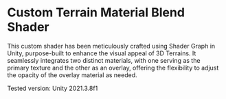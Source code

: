 # Custom Terrain Material Blend Shader

This custom shader has been meticulously crafted using Shader Graph in Unity, purpose-built to enhance the visual appeal of 3D Terrains. It seamlessly integrates two distinct materials, with one serving as the primary texture and the other as an overlay, offering the flexibility to adjust the opacity of the overlay material as needed.

Tested version: Unity 2021.3.8f1
